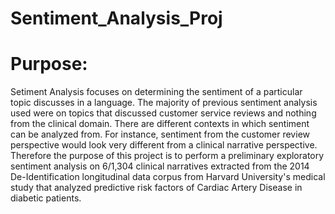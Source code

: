 # Sentiment_Analysis_Proj

# Purpose: 

Setiment Analysis focuses on determining the sentiment of a particular topic discusses in a language. The majority of previous sentiment analysis used were on topics that discussed customer service reviews and nothing from the clinical domain. There are different contexts in which sentiment can be analyzed from. For instance, sentiment from the customer review perspective would look very different from a clinical narrative perspective. Therefore the purpose of this project is to perform a preliminary exploratory sentiment analysis on 6/1,304 clinical narratives extracted from the 2014 De-Identification longitudinal data corpus from Harvard University's medical study that analyzed predictive risk factors of Cardiac Artery Disease in diabetic patients. 
